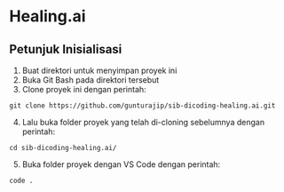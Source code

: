 # Healing.ai

## Petunjuk Inisialisasi

1.  Buat direktori untuk menyimpan proyek ini
2.  Buka Git Bash pada direktori tersebut
3.  Clone proyek ini dengan perintah:

```
git clone https://github.com/gunturajip/sib-dicoding-healing.ai.git
```

4.  Lalu buka folder proyek yang telah di-cloning sebelumnya dengan perintah:

```
cd sib-dicoding-healing.ai/
```

5.  Buka folder proyek dengan VS Code dengan perintah:

```
code .
```
